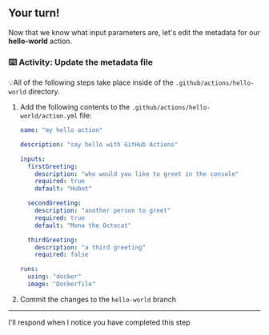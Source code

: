 ## Your turn!

Now that we know what input parameters are, let's edit the metadata for our **hello-world** action.

### :keyboard: Activity: Update the metadata file

💡All of the following steps take place inside of the `.github/actions/hello-world` directory.

1. Add the following contents to the `.github/actions/hello-world/action.yml` file:

   ```yaml
   name: "my hello action"

   description: "say hello with GitHub Actions"

   inputs:
     firstGreeting:
       description: "who would you like to greet in the console"
       required: true
       default: "Hubot"

     secondGreeting:
       description: "another person to greet"
       required: true
       default: "Mona the Octocat"

     thirdGreeting:
       description: "a third greeting"
       required: false

   runs:
     using: "docker"
     image: "Dockerfile"
   ```

1. Commit the changes to the `hello-world` branch

---

I'll respond when I notice you have completed this step
